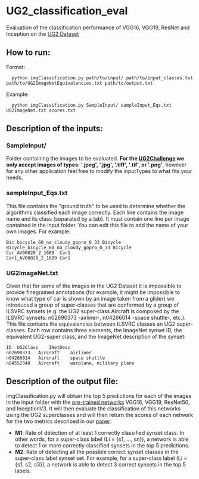 # UG2_classification_eval
Evaluation of the classification performance of  VGG16, VGG19, ResNet and Inception on the [UG2 Dataset](http://www.ug2challenge.org/dataset.html)

## How to run:
Format:	
```
  python imgClassification.py path/to/input/ path/to/input_classes.txt path/to/UG2ImageNetEquivalencies.txt path/to/output.txt
```
Example:	
```
  python imgClassification.py SampleInput/ sampleInput_Eqs.txt UG2ImageNet.txt scores.txt
```
## Description of the inputs:
### **SampleInput/**
Folder containing the images to be evaluated. **For the [UG2Challenge](http://www.ug2challenge.org/) we only accept images of types: '.jpeg', '.jpg', '.tiff', '.tif', or '.png'**, however for any other application feel free to modify the inputTypes to what fits your needs.

### **sampleInput_Eqs.txt**
This file contains the "ground truth" to be used to determine whether the algorithms classified each image correctly. Each line contains the image name and its class (separated by a tab). It must contain one line per image contained in the input folder. You can edit this file to add the name of your own images.
For example:
```
Bic_bicycle_60_na_cloudy_gopro_0_33	Bicycle
Bicycle_bicycle_60_na_cloudy_gopro_0_33	Bicycle
Car_AV00020_2_1689	Car1
Car1_AV00020_2_1689	Car1
```
### **UG2ImageNet.txt**
Given that for some of the images in the UG2 Dataset it is impossible to provide finegrained annotations (for example, it might be impossible to know what type of car is shown by an image taken from a glider) we introduced a group of super-classes that are conformed by a group of ILSVRC synsets (e.g. the UG2 super-class Aircraft is composed by the ILSVRC synsets: n02690373 -airliner-, n04266014 -space shuttle-, etc.). 
This file contains the equivalencies between ILSVRC classes an UG2 super-classes. Each row contains three elements, the ImageNet synset ID, the equivalent UG2-super class, and the ImageNet description of the synset:
```
ID	UG2Class	INetDesc
n02690373	Aircraft	airliner
n04266014	Aircraft	space shuttle
n04552348	Aircraft	warplane, military plane
```
## Description of the output file:
imgClassification.py will obtain the top 5 predictions for each of the images in the input folder with the [pre-trained networks](https://keras.io/applications/) VGG16, VGG19, ResNet50, and InceptionV3. It will then evaluate the classification of this networks using the UG2 superclasses and will then return the scores of each network for the two metrics described in our [paper](https://arxiv.org/abs/1710.02909):
- **M1**: Rate of detection of at least 1 correctly classified synset class. In other words, for a super-class label (Li = {s1, ..., sn}), a network is able to detect 1 or more correctly classified synsets in the top 5 predictions. 
- **M2**: Rate of detecting all the possible correct synset classes in the super-class label synset set. For example, for a super-class label (Li = {s1, s2, s3}), a network is able to detect 3 correct synsets in the top 5 labels.
